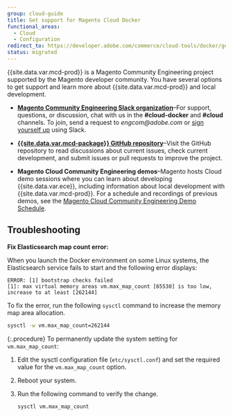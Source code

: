 ```yaml
---
group: cloud-guide
title: Get support for Magento Cloud Docker
functional_areas:
  - Cloud
  - Configuration
redirect_to: https://developer.adobe.com/commerce/cloud-tools/docker/get-support/
status: migrated
---
```


{{site.data.var.mcd-prod}} is a Magento Community Engineering project supported by the Magento developer community. You have several options to get support and learn more about {{site.data.var.mcd-prod}} and local development.

-  **[Magento Community Engineering Slack organization]**–For support, questions, or discussion, chat with us in the **#cloud-docker** and **#cloud** channels. To join, send a request to _engcom@adobe.com_ or [sign yourself up] using Slack.

-  **[{{site.data.var.mcd-package}} GitHub repository]**–Visit the GitHub repository to read discussions about current issues, check current development, and submit issues or pull requests to improve the project.

-  **Magento Cloud Community Engineering demos**–Magento hosts Cloud demo sessions where you can learn about developing {{site.data.var.ece}}, including information about local development with {{site.data.var.mcd-prod}}. For a schedule and recordings of previous demos, see the [Magento Cloud Community Engineering Demo Schedule].

## Troubleshooting

**Fix Elasticsearch map count error:**

When you launch the Docker environment on some Linux systems, the Elasticsearch service fails to start and the following error displays:

```terminal
ERROR: [1] bootstrap checks failed
[1]: max virtual memory areas vm.max_map_count [65530] is too low, increase to at least [262144]
```

To fix the error, run the following `sysctl` command to increase the memory map area allocation.

```bash
sysctl -w vm.max_map_count=262144
```

{:.procedure}
To permanently update the system setting for `vm.max_map_count`:

1. Edit the sysctl configuration file (`etc/sysctl.conf`) and set the required value for the `vm.max_map_count` option.

1. Reboot your system.

1. Run the following command to verify the change.

   ```bash
   sysctl vm.max_map_count
   ```

<!--Link definitions-->

[Magento Cloud Community Engineering demo schedule]: https://spark.adobe.com/page/PbxJoujH7oRTc/
[Magento Community Engineering Slack organization]: https://magentocommeng.slack.com/
[sign yourself up]: https://opensource.magento.com/slack
[{{site.data.var.mcd-package}} GitHub repository]: https://github.com/magento/magento-cloud-docker
